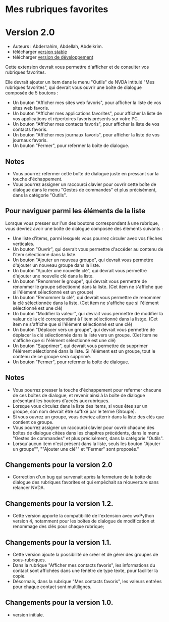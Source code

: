 # Mes rubriques favorites #
# Version 2.0 #

*	 Auteurs : Abderrahim, Abdellah, Abdelkrim.
*	 télécharger [version stable](https://github.com/abdel792/myFavoriteTopics/releases/download/v2.0/myFavoriteTopics-2.0.nvda-addon)
*	 télécharger [version de développement](https://github.com/abdel792/myFavoriteTopics/releases/download/v2.0-dev/myFavoriteTopics-2.0-dev.nvda-addon)

Cette extension devrait vous permettre d'afficher et de consulter vos rubriques favorites.

Elle devrait ajouter un item dans le menu "Outils" de NVDA intitulé "Mes rubriques favorites", qui devrait vous ouvrir une boîte de dialogue composée de 5 boutons :

* Un bouton "Afficher mes sites web favoris", pour afficher la liste de vos sites web favoris.
* Un bouton "Afficher mes applications favorites", pour afficher la liste de vos applications et répertoires favoris présents sur votre PC.
* Un bouton "Afficher mes contacts favoris", pour afficher la liste de vos contacts favoris.
* Un bouton "Afficher mes journaux favoris", pour afficher la liste de vos journaux favoris.
* Un bouton "Fermer", pour refermer la boîte de dialogue.

## Notes ##

* Vous pourrez refermer cette boîte de dialogue juste en pressant sur la touche d'échappement.
* Vous pourrez assigner un raccourci clavier pour ouvrir cette boîte de dialogue dans le menu "Gestes de commandes" et plus précisément, dans la catégorie "Outils".

## Pour naviguer parmi les éléments de la liste ##

Lorsque vous presser sur l'un des boutons correspondant à une rubrique, vous devriez avoir une boîte de dialogue composée des éléments suivants :

* Une liste d'items, parmi lesquels vous pourrez circuler avec vos flèches verticales.
* Un bouton "Ouvrir", qui devrait vous permettre d'accéder au contenu de l'item sélectionné dans la liste.
* Un bouton "Ajouter un nouveau groupe", qui devrait vous permettre d'ajouter un nouveau groupe dans la liste.
* Un bouton "Ajouter une nouvelle clé", qui devrait vous permettre d'ajouter une nouvelle clé dans la liste.
* Un bouton "Renommer le groupe", qui devrait vous permettre de renommer le groupe sélectionné dans la liste. (Cet item ne s'affiche que si l'élément sélectionné est un groupe)
* Un bouton "Renommer la clé", qui devrait vous permettre de renommer la clé sélectionnée dans la liste. (Cet item ne s'affiche que si l'élément sélectionné est une clé)
* Un bouton "Modifier la valeur", qui devrait vous permettre de modifier la valeur de la clé correspondant à l'item sélectionné dans la listge. (Cet item ne s'affiche que si l'élément sélectionné est une clé)
* Un bouton "Déplacer vers un groupe", qui devrait vous permettre de déplacer la clé sélectionnée dans la liste vers un groupe. (Cet item ne s'affiche que si l'élément sélectionné est une clé)
* Un bouton "Supprimer", qui devrait vous permettre de supprimer l'élément sélectionné dans la liste. Si l'élément est un groupe, tout le contenu de ce groupe sera supprimé.
* Un bouton "Fermer", pour refermer la boîte de dialogue.

## Notes ##

* Vous pourrez presser la touche d'échappement pour refermer chacune de ces boîtes de dialogue, et revenir ainsi à la boîte de dialogue présentant les boutons d'accès aux rubriques.
* Lorsque vous circulez dans la liste des items, si vous êtes sur un groupe, son nom devrait être suffixé par le terme (Groupe).
* Si vous ouvrez un groupe, vous devriez atterrir dans la liste des clés que contient ce groupe.
* Vous pourrez assigner un raccourci clavier pour ouvrir chacune des  boîtes de dialogue citées dans les chapitres précédents, dans le menu "Gestes de commandes" et plus précisément, dans la catégorie "Outils".
* Lorsqu'aucun item n'est présent dans la liste, seuls les bouton "Ajouter un groupe"", ""Ajouter une clé"" et "Fermer" sont proposés."

## Changements pour la version 2.0 ##

*	 Correction d'un bug qui survenait après la fermeture de la boîte de dialogue des rubriques favorites et qui empêchait sa réouverture sans relancer NVDA.

## Changements pour la version 1.2. ##

* Cette version apporte la compatibilité de l'extension avec wxPython version 4, notamment pour les boîtes de dialogue de modification et renommage des clés pour chaque rubrique;

## Changements pour la version 1.1. ##

* Cette version ajoute la possibilité de créer et de gérer des groupes de sous-rubriques.
* Dans la rubrique "Afficher mes contacts favoris", les informations du contact sont affichées dans une fenêtre de type texte, pour faciliter la copie.
* Désormais, dans la rubrique "Mes contacts favoris", les valeurs entrées pour chaque contact sont multilignes.

## Changements pour la version 1.0. ##

* version initiale.
